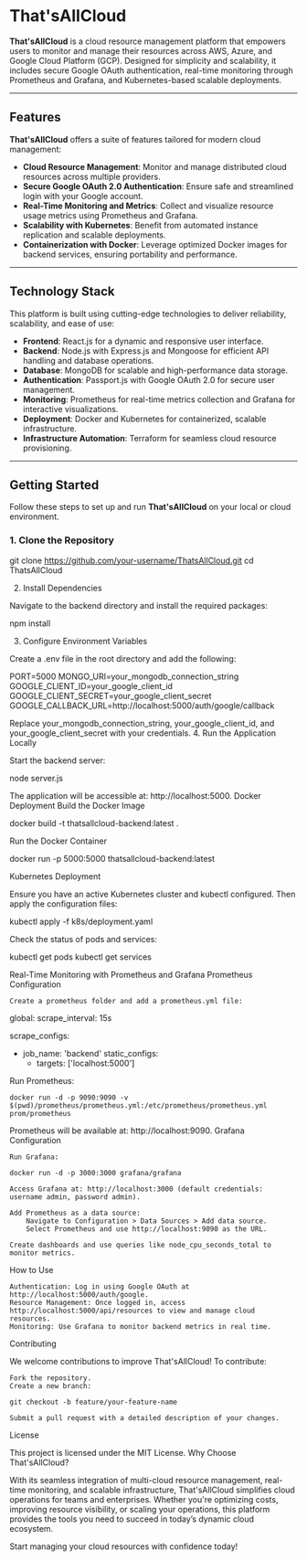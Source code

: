 # That'sAllCloud

**That'sAllCloud** is a cloud resource management platform that empowers users to monitor and manage their resources across AWS, Azure, and Google Cloud Platform (GCP). Designed for simplicity and scalability, it includes secure Google OAuth authentication, real-time monitoring through Prometheus and Grafana, and Kubernetes-based scalable deployments.

---

## Features

**That'sAllCloud** offers a suite of features tailored for modern cloud management:

- **Cloud Resource Management**: Monitor and manage distributed cloud resources across multiple providers.
- **Secure Google OAuth 2.0 Authentication**: Ensure safe and streamlined login with your Google account.
- **Real-Time Monitoring and Metrics**: Collect and visualize resource usage metrics using Prometheus and Grafana.
- **Scalability with Kubernetes**: Benefit from automated instance replication and scalable deployments.
- **Containerization with Docker**: Leverage optimized Docker images for backend services, ensuring portability and performance.

---

## Technology Stack

This platform is built using cutting-edge technologies to deliver reliability, scalability, and ease of use:

- **Frontend**: React.js for a dynamic and responsive user interface.
- **Backend**: Node.js with Express.js and Mongoose for efficient API handling and database operations.
- **Database**: MongoDB for scalable and high-performance data storage.
- **Authentication**: Passport.js with Google OAuth 2.0 for secure user management.
- **Monitoring**: Prometheus for real-time metrics collection and Grafana for interactive visualizations.
- **Deployment**: Docker and Kubernetes for containerized, scalable infrastructure.
- **Infrastructure Automation**: Terraform for seamless cloud resource provisioning.

---

## Getting Started

Follow these steps to set up and run **That'sAllCloud** on your local or cloud environment.

### 1. Clone the Repository

git clone https://github.com/your-username/ThatsAllCloud.git
cd ThatsAllCloud

2. Install Dependencies

Navigate to the backend directory and install the required packages:

npm install

3. Configure Environment Variables

Create a .env file in the root directory and add the following:

PORT=5000
MONGO_URI=your_mongodb_connection_string
GOOGLE_CLIENT_ID=your_google_client_id
GOOGLE_CLIENT_SECRET=your_google_client_secret
GOOGLE_CALLBACK_URL=http://localhost:5000/auth/google/callback

Replace your_mongodb_connection_string, your_google_client_id, and your_google_client_secret with your credentials.
4. Run the Application Locally

Start the backend server:

node server.js

The application will be accessible at: http://localhost:5000.
Docker Deployment
Build the Docker Image

docker build -t thatsallcloud-backend:latest .

Run the Docker Container

docker run -p 5000:5000 thatsallcloud-backend:latest

Kubernetes Deployment

Ensure you have an active Kubernetes cluster and kubectl configured. Then apply the configuration files:

kubectl apply -f k8s/deployment.yaml

Check the status of pods and services:

kubectl get pods
kubectl get services

Real-Time Monitoring with Prometheus and Grafana
Prometheus Configuration

    Create a prometheus folder and add a prometheus.yml file:

global:
  scrape_interval: 15s

scrape_configs:
  - job_name: 'backend'
    static_configs:
      - targets: ['localhost:5000']

Run Prometheus:

    docker run -d -p 9090:9090 -v $(pwd)/prometheus/prometheus.yml:/etc/prometheus/prometheus.yml prom/prometheus

Prometheus will be available at: http://localhost:9090.
Grafana Configuration

    Run Grafana:

    docker run -d -p 3000:3000 grafana/grafana

    Access Grafana at: http://localhost:3000 (default credentials: username admin, password admin).

    Add Prometheus as a data source:
        Navigate to Configuration > Data Sources > Add data source.
        Select Prometheus and use http://localhost:9090 as the URL.

    Create dashboards and use queries like node_cpu_seconds_total to monitor metrics.

How to Use

    Authentication: Log in using Google OAuth at http://localhost:5000/auth/google.
    Resource Management: Once logged in, access http://localhost:5000/api/resources to view and manage cloud resources.
    Monitoring: Use Grafana to monitor backend metrics in real time.

Contributing

We welcome contributions to improve That'sAllCloud! To contribute:

    Fork the repository.
    Create a new branch:

    git checkout -b feature/your-feature-name

    Submit a pull request with a detailed description of your changes.

License

This project is licensed under the MIT License.
Why Choose That'sAllCloud?

With its seamless integration of multi-cloud resource management, real-time monitoring, and scalable infrastructure, That'sAllCloud simplifies cloud operations for teams and enterprises. Whether you're optimizing costs, improving resource visibility, or scaling your operations, this platform provides the tools you need to succeed in today’s dynamic cloud ecosystem.

Start managing your cloud resources with confidence today!
